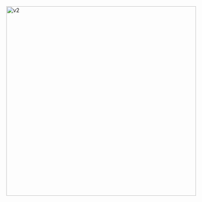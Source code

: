 <img width="500" alt="v2" src="https://github.com/klasnasman/wedding-photo.v2/assets/109417650/ce95d397-40ce-45a5-8845-05d924caaf6e">
